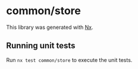 # common/store

This library was generated with [Nx](https://nx.dev).

## Running unit tests

Run `nx test common/store` to execute the unit tests.
